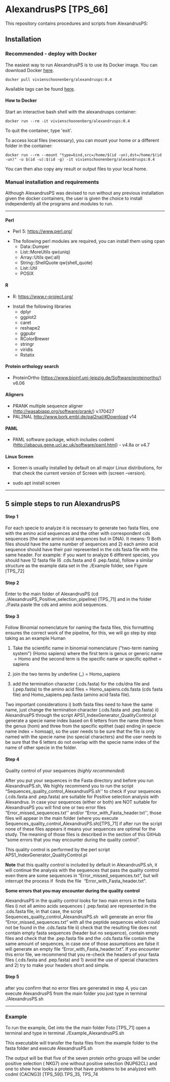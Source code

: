 # AlexandrusPS [TPS_66] 


This repository contains procedures and scripts from AlexandrusPS:

## Installation
### Recommended - deploy with Docker

The easiest way to run AlexandrusPS is to use its Docker image. You can download Docker [here](https://docs.docker.com/get-docker/).

```
docker pull vivienschoonenberg/alexandrusps:0.4
```

Available tags can be found [here](https://hub.docker.com/repository/docker/vivienschoonenberg/alexandrusps).

#### How to Docker

Start an interactive bash shell with the alexandrusps container:

```
docker run --rm -it vivienschoonenberg/alexandrusps:0.4
```

To quit the container, type 'exit'.

To access local files (necessary), you can mount your home or a different folder in the container:

```
docker run --rm --mount "type=bind,src=/home/$(id -un),dst=/home/$(id -un)" -u $(id -u):$(id -g) -it vivienschoonenberg/alexandrusps:0.4
```

You can then also copy any result or output files to your local home.


### Manual installation and requirements
Although AlexandrusPS was devised to run without any previous installation given the docker containers,  the user is given the choice to install independently all the programs and modules to run.

-------------
#### Perl
+ Perl 5: https://www.perl.org/
* The following perl modules  are required, you can install them using cpan
    + Data::Dumper
    + List::MoreUtils qw(uniq)
    + Array::Utils qw(:all)
    + String::ShellQuote qw(shell_quote)
    + List::Util
    + POSIX
#### R

+ R: https://www.r-project.org/
* Install the following libraries
    + dplyr
    + ggplot2
    + caret
    + reshape2
    + ggpubr
    + RColorBrewer
    + stringr
    + viridis
    + Rstatix
#### Protein orthology search
+ ProteinOrtho (https://www.bioinf.uni-leipzig.de/Software/proteinortho/) v6.06
#### Aligners
+ PRANK multiple sequence aligner (http://wasabiapp.org/software/prank/) v.170427
+ PAL2NAL http://www.bork.embl.de/pal2nal/#Download v14

#### PAML
+ PAML software package, which includes codeml (http://abacus.gene.ucl.ac.uk/software/paml.html) - v4.8a or v4.7
#### Linux Screen
* Screen is usually installed by default on all major Linux distributions, for that check the current version of Screen with (screen –version). 
+ sudo apt install screen
-------------


## 5 simple steps to run AlexandrusPS
#### Step 1 
For each specie to analyze it is necessary to generate two fasta files, one with the amino acid sequences and the other with correspondent cds sequences (the same amino acid sequences but in DNA). It means: 1) Both files should have the same number of sequences and 2) each amino acid sequence should have their pair represented in the cds fasta file with the same header. For example: if you want to analyze 6 different species, you should have 12 fasta file (6 .cds.fasta and 6 .pep.fasta), follow a similar structure as the example data set in the ./Example folder, see Figure [TPS_72]

#### Step 2
Enter to the main folder of AlexandrusPS (cd ./AlexandrusPS_Positive_selection_pipeline) [TPS_71] and in the folder ./Fasta paste the cds and amino acid sequences.

#### Step 3
Follow Binomial nomenclature for naming the fasta files, this formatting ensures the correct work of the pipeline, for this, we will go step by step taking as an example Human

1) Take the scientific name in binomial nomenclature ("two-term naming system") (Homo sapiens) where the first term is genus or generic name  = Homo and the second term is the specific name or specific epithet = sapiens

2) join the two terms by underline (_) = Homo_sapiens

3) add the termination character (.cds.fasta) for the cds/dna file and (.pep.fasta) to the amino acid files = Homo_sapiens.cds.fasta (cds fasta file) and Homo_sapiens.pep.fasta (amino acid fasta file).

Two important considerations i) both fasta files need to have the same name, just change the termination character (.cds.fasta and .pep.fasta) ii) AlexandrusPS through the script APS1_IndexGenerator_QualityControl.pl generate a specie name index based on 6 letters from the name (three from the genus (hom) and three from the specific epithet (sap) ending in specie name index = homsap), so the user needs to be sure that the file is only named with the specie name (no special characters) and the user needs to be sure that the 6 letters do not overlap with the specie name index of the name of other specie in the folder.

#### Step 4
Quality control of your sequences (_highly recommended_)

After you put your sequences in the Fasta directory and before you run AlexandrusPS.sh, We highly recommend you to run the script “Sequences_quality_control_AlexandrusPS.sh'' to check if your sequences (.cds.fasta and .pep.fasta) are suitable for Positive selection analysis with Alexandrus. In case your sequences (either or both) are NOT suitable for AlexandrusPS you will find one or two error files “Error_missed_sequences.txt'' and/or “Error_with_Fasta_header.txt'', those files will appear in the main folder (where you execute Sequences_quality_control_AlexandrusPS.sh)[TPS_71] if after run the script none of these files appears it means your sequences are optimal for the study. The meaning of those files is described in the section of this GitHub “some errors that you may encounter during the quality control“.

This quality control is performed by the perl script APS1_IndexGenerator_QualityControl.pl

**Note** that this quality control is included by default in AlexandrusPS.sh, it will continue the analysis with the sequences that pass the quality control even there are some sequences in “Error_missed_sequences.txt”, but will interrupt the process if  finds the file  “Error_with_Fasta_header.txt”.

**Some errors that you may encounter during the quality control**

AlexandrusPS in the quality control looks for two main errors in the fasta files i) not all amino acids sequences ( .pep.fasta) are represented in the .cds.fasta file, in that case, the script Sequences_quality_control_AlexandrusPS.sh  will generate an error file “Error_missed_sequences.txt” with all the peptide sequences which could not be found in the .cds.fasta file ii) check that the resulting file does not contain empty fasta sequences (header but no sequence), contain empty files and check that the .pep.fasta file and the .cds.fasta file contain the same amount of sequences, in case one of those assumptions are false it will generate an empty file “Error_with_Fasta_header.txt”. If you encounter this error file, we recommend that you re-check the headers of your fasta files (.cds.fasta and .pep.fasta) and 1) avoid the use of special characters and 2) try to make your headers short and simple.


#### Step 5
after you confirm that no error files are generated in step 4, you can  execute AlexandrusPS from the main folder you just type in terminal  ./AlexandrusPS.sh

-------------

### Example
To run the example, Get into the the main folder Foto [TPS_71]  open a terminal and  type in terminal  ./Example_AlexandrusPS.sh

This executable will transfer the fasta files from the example folder to the fasta folder and execute AlexandrusPS.sh 

The output will be that  five of the seven protein ortho groups will be under positive selection ( NKG7) one without positive selection (NUP62CL) and  one to show how looks a protein that have problems to be analyzed with codml (CACNG3) [TPS_59]).TPS_35, TPS_74 
